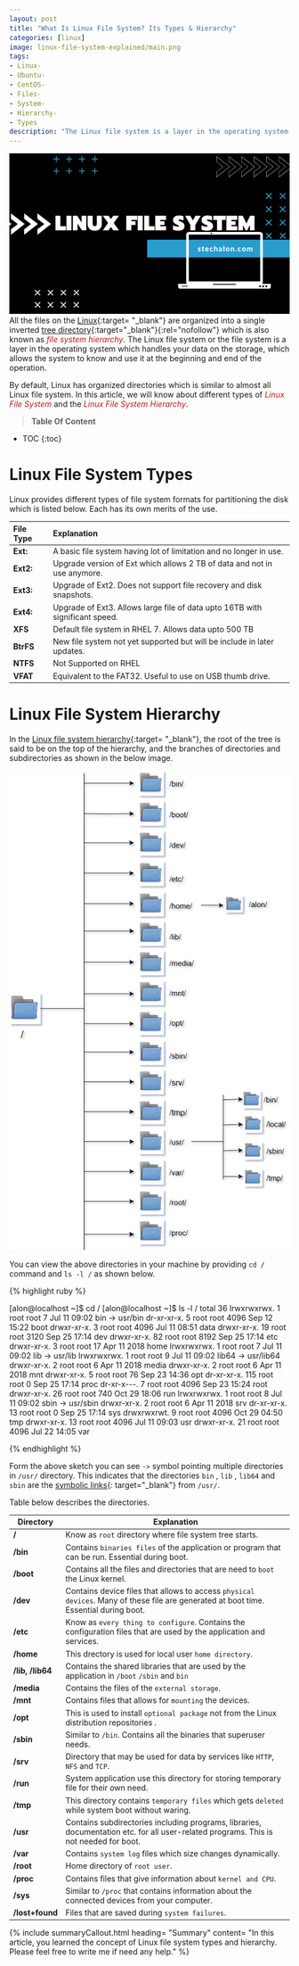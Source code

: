 ```yaml
---
layout: post
title: "What Is Linux File System? Its Types & Hierarchy"
categories: [linux]
image: linux-file-system-explained/main.png
tags:
- Linux-
- Ubuntu-
- CentOS-
- Files-
- System-
- Hierarchy-
- Types
description: "The Linux file system is a layer in the operating system that handles data on the storage. File System types like ext4, xfs, NTFS, etc & file system hierarchy."
---
```


![What Is Linux File System? Explained](static/img/posts/linux-file-system-explained/main.png)  
All the files on the [Linux](https://stechalon.com/category/linux){:target= "_blank"} are organized into a single inverted [tree directory](https://en.wikipedia.org/wiki/Directory_information_tree){:target="_blank"}{:rel="nofollow"} which is also known as <span style="color:#bb1919">*file system hierarchy*</span>. The Linux file system or the file system is a layer in the operating system which handles your data on the storage, which allows the system to know and use it at the beginning and end of the operation. 

By default, Linux has organized directories which is similar to almost all Linux file system. In this article, we will know about different types of <span style="color:#bb1919">*Linux File System*</span> and the <span style="color:#bb1919">*Linux File System Hierarchy*</span>.

> **Table Of Content**

* TOC
{:toc}

# Linux File System Types

Linux provides different types of file system formats for partitioning the disk which is listed below. Each has its own merits of the use.
 
|File Type  | Explanation| 
|:------|:--|
| **Ext:** |  A basic file system having lot of limitation and no longer in use. |
| **Ext2:** |  Upgrade version of Ext which allows 2 TB of data and not in use anymore.  |
| **Ext3:** |  Upgrade of Ext2. Does not support file recovery and disk snapshots. |
| **Ext4:** | Upgrade of Ext3. Allows large file of data upto 16TB with significant speed. |
| **XFS** |  Default file system in RHEL 7. Allows data upto 500 TB |
| **BtrFS** | New file system not yet supported but will be include in later updates.|
| **NTFS** |  Not Supported on RHEL |
| **VFAT** |  Equivalent to the FAT32. Useful to use on USB thumb drive. |

# Linux File System Hierarchy

In the [Linux file system hierarchy](https://stechalon.com/linux-file-system-explained/#1-linux-file-system-hierarchy){:target= "_blank"}, the root of the tree is said to be on the top of the hierarchy,  and the branches of directories and subdirectories  as shown in the below image. 

![What Is Linux File System? Explained](static/img/posts/linux-file-system-explained/1.png)

You can view the above directories in your machine by providing `cd /` command and `ls -l /` as shown below.

{% highlight ruby %}

[alon@localhost ~]$ cd /
[alon@localhost ~]$ ls -l /
total 36
lrwxrwxrwx.   1 root root    7 Jul 11 09:02 bin -> usr/bin
dr-xr-xr-x.   5 root root 4096 Sep 12 15:22 boot
drwxr-xr-x.   3 root root 4096 Jul 11 08:51 data
drwxr-xr-x.  19 root root 3120 Sep 25 17:14 dev
drwxr-xr-x.  82 root root 8192 Sep 25 17:14 etc
drwxr-xr-x.   3 root root   17 Apr 11  2018 home
lrwxrwxrwx.   1 root root    7 Jul 11 09:02 lib -> usr/lib
lrwxrwxrwx.   1 root root    9 Jul 11 09:02 lib64 -> usr/lib64
drwxr-xr-x.   2 root root    6 Apr 11  2018 media
drwxr-xr-x.   2 root root    6 Apr 11  2018 mnt
drwxr-xr-x.   5 root root   76 Sep 23 14:36 opt
dr-xr-xr-x. 115 root root    0 Sep 25 17:14 proc
dr-xr-x---.   7 root root 4096 Sep 23 15:24 root
drwxr-xr-x.  26 root root  740 Oct 29 18:06 run
lrwxrwxrwx.   1 root root    8 Jul 11 09:02 sbin -> usr/sbin
drwxr-xr-x.   2 root root    6 Apr 11  2018 srv
dr-xr-xr-x.  13 root root    0 Sep 25 17:14 sys
drwxrwxrwt.   9 root root 4096 Oct 29 04:50 tmp
drwxr-xr-x.  13 root root 4096 Jul 11 09:03 usr
drwxr-xr-x.  21 root root 4096 Jul 22 14:05 var

{% endhighlight %}

Form the above sketch you can see `->` symbol pointing multiple directories in  `/usr/` directory.  This indicates that the directories  `bin` , `lib` , `lib64` and `sbin` are the [symbolic links](https://blog.alonshrestha.com.np/Understanding-Hard-and-Soft-Links-In-Linux/){: target="_blank"} from `/usr/`.

Table below describes the directories.

|  Directory |Explanation |
|------------|------------|
| **/**      |  Know as `root` directory where file system tree starts. |
| **/bin**   |  Contains `binaries files` of the application or program that can be run. Essential during boot. |
| **/boot**  | Contains all the files and directories that are need to `boot` the Linux kernel. |
| **/dev**   | Contains device files that allows to access `physical devices`. Many of these file are generated at boot time. Essential during boot. |
| **/etc**   | Know as `every thing to configure`. Contains the configuration files that are used by the application and services. |
| **/home**  | This drectory is used for local user `home directory`.|
| **/lib, /lib64** |  Contains the shared libraries that are used by the application in `/boot`  `/sbin` and `bin`   |
| **/media** |  Contains the files of the `external storage`. |
| **/mnt**   |  Contains files that allows for `mounting` the devices. |
| **/opt**   |  This is used to install `optional package` not from the Linux distribution repositories .|
| **/sbin**  |  Similar to `/bin`. Contains all the binaries that superuser needs. |
| **/srv**   |  Directory that may be used for data by services like `HTTP`, `NFS` and `TCP`. |
| **/run**   |  System application use this directory for storing temporary file for their own need. |
| **/tmp**   |  This directory contains `temporary files` which gets `deleted` while system boot without waring. |
| **/usr**   | Contains subdirectories including programs, libraries, documentation etc. for all user-related programs. This is not needed for boot. |
| **/var**   |  Contains `system log` files which size changes dynamically. |
| **/root**  |  Home directory of `root user`. |
| **/proc**  |  Contains files that give information about `kernel and CPU`.  |
| **/sys**   | Similar to `/proc` that contains information about the connected devices from your computer.   |
| **/lost+found** |  Files that are saved during `system failures`.  |

{% include summaryCallout.html heading= "Summary" content= "In this article, you learned the concept of Linux file system types and hierarchy. Please feel free to write me if need any help." %}